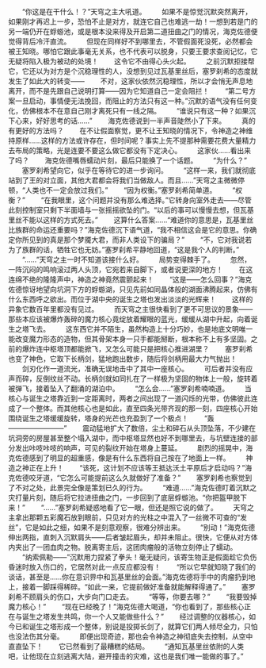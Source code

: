 　　“你这是在干什么！？”天穹之主大吼道。
　　如果不是惊觉沉默突然离开，如果刚才再迟上一步，恐怕不止是对方，就连它自己也难逃一劫！一想到若是门的另一端仍开在蜉蝣池，或是根本没来得及开启第二道扭曲之门的情况，海克佐德便觉得背后冷汗直流。
　　但现在同样好不到哪里去，不管假面死没死，必然都会被王知晓。哪怕它跟此事毫无关系，也不代表可以脱身，只要王要求查阅记忆，它无疑将陷入极为被动的处境！
　　这令它不由得心头火起。
　　之前沉默拒接帮它，它还以为对方是个沉稳理性的人，没想到见过瓦基里丝后，塞罗刹希的态度就发生了如此大的转变——
　　不对，这家伙依然沉稳理性，所以才会悄无声息地离开，而不是先跟自己说明打算——因为它知道自己一定会阻拦！
　　“第二号方案一旦启动，事情便无法挽回，而阻止的方法只有这一种。”沉默的语气没有任何变化，仿佛根本不在意自己刚才离死只有一线之隔。
　　“谁说只有这一种？如果沉下心来，好好思考的话……”
　　海克佐德说到一半声音陡然小了下来。
　　真的有更好的方法吗？
　　在不让假面察觉，更不让王知晓的情况下，令神造之神维持原样……这样的方法或许存在，但时间呢？事实上先不提那种需要花费大量精力去布局的策略，光是连要不要这么做它都没有下定决心。
　　这家伙……看出来了吗？
　　海克佐德嘴唇蠕动片刻，最后只能换了一个话题。
　　“为什么？”
　　塞罗刹希望向它，似乎在等待它的进一步询问。
　　“这样一来，我们就彻底站到了王的对立面，其他大君都会将我们当做敌人。而且……”天穹之主微微停顿，“人类也不一定会放过我们。”
　　“因为权衡。”塞罗刹希简单道。
　　“权衡？”
　　“在我眼里，这个问题并没有那么难选择。”它转身向室外走去——尽管此刻控制室只剩下半面墙与一张摇摇欲坠的门。“以后的事可以慢慢去想，但瓦基里丝不能以这样的方式死去。”
　　这算什么答案……“难道你的意思是，瓦基里丝比族群的命运还重要吗？”海克佐德沉下语气道，“我不相信这会是它的意思。你确定你所见到的真是那个梦魇大君，而非人类设下的骗局？”
　　“不，它对我说若为了族群的话，牺牲它也无妨。”塞罗刹希平静地回道，“这是我个人的判断。”
　　“……”天穹之主一时不知道该接什么好。
　　局势变得棘手了。
　　忽然，一阵沉闷的鸣响滚过两人头顶，它宛若来自脚下，或者说更深的地方！
　　在这连绵不绝的隆隆声中，神造之神竟然震颤起来！
　　“这是——怎么回事？”海克佐德惊讶地望向坑洞下方的蜉蝣湖，只见先前如同晶体般的湖面沸腾起来，仿佛有什么东西呼之欲出。而位于湖中央的诞生之塔也发出淡淡的光辉来！
　　这样的异象它数百年里都没有见过。
　　而天穹之主很快看到了更不可思议的景象——那些本应该被爆炸轰碎的魔力核心竟绽放着耀眼的蓝光，缓缓从湖中升起，向着诞生之塔飞去。
　　这东西它并不陌生，虽然构造上十分巧妙，也是地底文明唯一能改变魔力形态的造物，但其骨架本身一只手都能掰断，根本称不上有多坚固。之前的爆炸连中枢塔顶都能掀飞，又怎么可能只是把核心推进湖里？
　　塞罗刹希也变了神色，它取下长柄剑，猛地跑出数步，随后将剑柄用最大力气抛出！
　　剑刃化作一道流光，准确无误地击中了其中一座核心。
　　可后者并没有应声而碎，反倒纹丝不动。长柄剑就如同扎在了一样极为坚固的物体上一般，旋转着被弹飞，接着坠入了翻涌的湖泊中。
　　“怎么会……”塞罗刹希喃喃道。
　　当核心与诞生之塔靠近到一定距离时，两者之间出现了一道闪烁的光带，仿佛彼此连成了一个整体。而其他核心也是如此，直至四条光带齐现的那一刻，四座核心开始围绕诞生之塔缓缓旋转，塔身的光芒也充盈到了一个极点！
　　“轰————————”
　　震动猛地扩大了数倍，尘土和碎石从头顶坠落，不少建在坑洞旁的房屋甚至整个塌入湖中，而中枢塔显然也好不到哪里去，与坑壁连接的部分发出咔吱咔吱的响声，可见的裂纹开始在塔身上蔓延。
　　剧烈的摇晃中，海克佐德感到了明显的超重感，像是有什么东西将自己按在了地面上一样。
　　神造之神正在上升！
　　“该死，这计划不应该等王抵达沃土平原后才启动吗？”海克佐德咬牙道，“它怎么可能提前这么久就做好了准备？”
　　塞罗刹希也察觉到了不对之处，此景完全像是策划已久的行为。
　　“难道……”海克佐德盯着沉默之灾打量片刻，随后将它拉进扭曲之门，一步回到了底层蜉蝣池。“你把盔甲脱下来！”
　　“……”塞罗刹希疑惑地看了它一眼，但还是照它说的做了。
　　天穹之主拿出那颗五彩魔石放到眼前，只见对方的光柱之中混入了一丝微不可查的“发丝”，它是如此之细，如果不是刻意观察，很难分辨出来。
　　“别动！”海克佐德伸出两指，直刺入沉默肩头——后者皱起眉头，却并未阻止。很快，它便从对方体内夹出了一团血肉之物。脱离寄主后，这团肉瘤般的活物立刻停止了蠕动。
　　“纳索佩勒——”沉默用力捏紧了拳头！毫无疑问，该寄生物正是假面趁它负伤昏迷时放入伤口的，它居然对此一点反应都没有！
　　“所以它早就知晓了我们的谈话，甚至是……你在意识界中和瓦基里丝的会面。”海克佐德将手中的肉瘤扔到地上，接着一脚踩得稀碎。“如此一来，它提前做好准备就能解释得通了。”
　　塞罗刹希不顾肩头的伤口，大步向门口走去。
　　“等等，你要去哪？”
　　“我要毁掉魔力核心！”
　　“现在已经晚了！”海克佐德大喝道，“你也看到了，那些核心正在与诞生之塔发生共鸣，你一个人又能做些什么？”
　　经过调整的仪器核心，如今已和诞生之塔形成一个整体，别说是投掷长剑了，就算它们两人倾尽全力，只怕也没法伤其分毫。
　　即便出现奇迹，那也会令神造之神彻底失去控制，从空中直直坠下！
　　它已然看到了最糟糕的结局。
　　“通知瓦基里丝依附的人类吧，让他现在立刻逃离大陆，避开撞击的灾难，这也是我们唯一能做的事了。”